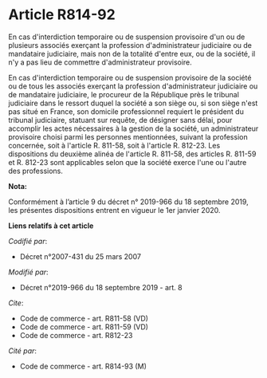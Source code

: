 # Article R814-92

En cas d'interdiction temporaire ou de suspension provisoire d'un ou de plusieurs associés exerçant la profession
d'administrateur judiciaire ou de mandataire judiciaire, mais non de la totalité d'entre eux, ou de la société, il n'y a pas
lieu de commettre d'administrateur provisoire. 

En cas d'interdiction temporaire ou de suspension provisoire de la société ou de tous les associés exerçant la profession
d'administrateur judiciaire ou de mandataire judiciaire, le procureur de la République près le   tribunal judiciaire dans le
ressort duquel la société a son siège ou, si son siège n'est pas situé en France, son domicile professionnel requiert le
président du   tribunal judiciaire, statuant sur requête, de désigner sans délai, pour accomplir les actes nécessaires à la
gestion de la société, un administrateur provisoire choisi parmi les personnes mentionnées, suivant la profession concernée,
soit à l'article R. 811-58, soit à l'article R. 812-23. Les dispositions du deuxième alinéa de l'article R. 811-58, des
articles R. 811-59 et R. 812-23 sont applicables selon que la société exerce l'une ou l'autre des professions.

**Nota:**

Conformément à l’article 9 du décret n° 2019-966 du 18 septembre 2019, les présentes dispositions entrent en vigueur le 1er
janvier 2020.

**Liens relatifs à cet article**

_Codifié par_:

  - Décret n°2007-431 du 25 mars 2007

_Modifié par_:

  - Décret n°2019-966 du 18 septembre 2019 - art. 8

_Cite_:

  - Code de commerce - art. R811-58 (VD)
  - Code de commerce - art. R811-59 (VD)
  - Code de commerce - art. R812-23

_Cité par_:

  - Code de commerce - art. R814-93 (M)
